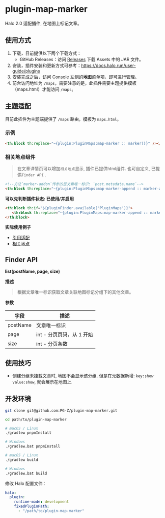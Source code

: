 # plugin-map-marker

Halo 2.0 适配插件, 在地图上标记文章。

## 使用方式

1. 下载，目前提供以下两个下载方式：
    - GitHub Releases：访问 [Releases](https://github.com/PG-Z/plugin-map-marker/releases) 下载 Assets 中的 JAR 文件。
2. 安装，插件安装和更新方式可参考：<https://docs.halo.run/user-guide/plugins>
3. 安装完成之后，访问 Console 左侧的**地图**菜单项，即可进行管理。
4. 前台访问地址为 `/maps`，需要注意的是，此插件需要主题提供模板（maps.html）才能访问 `/maps`。

## 主题适配

目前此插件为主题端提供了 `/maps` 路由，模板为 `maps.html`。

### 示例

```html
<th:block th:replace="~{plugin:PluginMaps:map-marker :: marker()}" /></th:block>
```

### 相关地点组件

> 在文章详情页可以增加`相关地点`显示, 插件已提供html组件. 也可自定义, 已提供`Finder API` .

```html
<!--方法`marker-addon`传参的是文章唯一标识: `post.metadata.name`-->
<th:block th:replace="~{plugin:PluginMaps:map-marker-append :: marker-addon(${post.metadata.name})}" />
```

**可以先判断插件状态: 已使用/并启用**
```html
<th:block th:if="${pluginFinder.available('PluginMaps')}">
   <th:block th:replace="~{plugin:PluginMaps:map-marker-append :: marker-addon(${post.metadata.name})}" />
</th:block>
```

**实际使用例子**
- [引用适配](https://github.com/PG-Z/Summer-Cat/blob/main/templates/maps.html)
- [相关地点](https://github.com/PG-Z/Summer-Cat/blob/main/templates/post.html)

## Finder API

**list(postName, page, size)**

**描述**
> 根据文章唯一标识获取文章关联地图标记分组下的其他文章。

**参数**

| 字段  |  描述 |
| ------------ | ------------ |
| postName  | 文章唯一标识  |
| page | int - 分页页码，从 1 开始 |
| size | int - 分页条数  |

## 使用技巧

- 创建分组未挂载文章时, 地图不会显示该分组. 但是在元数据新增: `key:show value:show`, 就会展示在地图上.

## 开发环境

```bash
git clone git@github.com:PG-Z/plugin-map-marker.git
```

```bash
cd path/to/plugin-map-marker
```

```bash
# macOS / Linux
./gradlew pnpmInstall

# Windows
./gradlew.bat pnpmInstall
```

```bash
# macOS / Linux
./gradlew build

# Windows
./gradlew.bat build
```

修改 Halo 配置文件：

```yaml
halo:
  plugin:
    runtime-mode: development
    fixedPluginPath:
      - "/path/to/plugin-map-marker"
```
